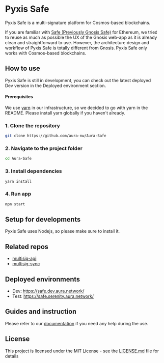 # Pyxis Safe

Pyxis Safe is a multi-signature platform for Cosmos-based blockchains.

If you are familiar with [Safe (Previously Gnosis Safe)](https://safe.global/) for Ethereum, we tried to reuse as much as possible the UX of the Gnosis web-app as it is already clean and straightforward to use. However, the architecture design and workflow of Pyxis Safe is totally different from Gnosis. Pyxis Safe only works with Cosmos-based blockchains.

## How to use
Pyxis Safe is still in development, you can check out the latest deployed Dev version in the Deployed environment section.

#### Prerequisites
We use [yarn](https://yarnpkg.com/) in our infrastructure, so we decided to go with yarn in the README. Please install yarn globally if you haven't already.

### 1. Clone the repository
```bash
git clone https://github.com/aura-nw/Aura-Safe
```
### 2. Navigate to the project folder
```bash
cd Aura-Safe
```
### 3. Install dependencies
```bash
yarn install
```
### 4. Run app
```bash
npm start
 ```
## Setup for developments
Pyxis Safe uses Nodejs, so please make sure to install it.

## Related repos

- [multisig-api](https://github.com/aura-nw/multisig-api)
- [multisig-sync](https://github.com/aura-nw/multisig-sync)

## Deployed environments

- Dev: https://safe.dev.aura.network/
- Test: https://safe.serenity.aura.network/

## Guides and instruction
Please refer to our [documentation](https://docs.aura.network/product/pyxis-safe/) if you need any help during the use.

## License

This project is licensed under the MIT License - see the [LICENSE.md](LICENSE.md) file for details